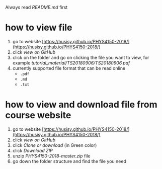 Always read *README.md* first

# how to view file
1. go to website [https://husisy.github.io/PHYS4150-2018/](https://husisy.github.io/PHYS4150-2018/)
2. click *view on GitHub*
3. click on the folder and go on clicking the file you want to view, for example *tutorial_material/TS20180906/TS20180906.pdf*
4. currently supported file format that can be read online
   * ```.pdf```
   * ```.md```
   * ```.txt```

# how to view and download file from course website
1. go to website [https://husisy.github.io/PHYS4150-2018/](https://husisy.github.io/PHYS4150-2018/)
2. click *view on GitHub*
3. click *Clone or download* (in Green color)
4. click *Download ZIP*
5. unzip *PHYS4150-2018-master.zip* file
6. go down the folder structure and find the file you need

